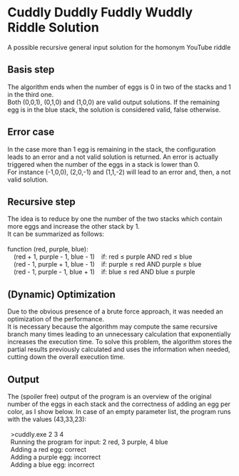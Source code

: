 # Cuddly Duddly Fuddly Wuddly Riddle Solution
A possible recursive general input solution for the homonym YouTube riddle

## Basis step
The algorithm ends when the number of eggs is 0 in two of the stacks and 1 in the third one. <br>
Both (0,0,1), (0,1,0) and (1,0,0) are valid output solutions.
If the remaining egg is in the blue stack, the solution is considered valid, false otherwise. <br>

## Error case
In the case more than 1 egg is remaining in the stack, the configuration leads to an error and a not valid solution is returned.
An error is actually triggered when the number of the eggs in a stack is lower than 0. <br>
For instance (-1,0,0), (2,0,-1) and (1,1,-2) will lead to an error and, then, a not valid solution.<br>

## Recursive step
The idea is to reduce by one the number of the two stacks which contain more eggs and increase the other stack by 1.<br>
It can be summarized as follows:<br>
<br>
function (red, purple, blue):<br>
&ensp;&ensp;(red + 1, purple - 1, blue - 1) &ensp; if: red &le; purple AND red &le; blue<br>
&ensp;&ensp;(red - 1, purple + 1, blue - 1) &ensp; if: purple &le; red AND purple &le; blue<br>
&ensp;&ensp;(red - 1, purple - 1, blue + 1) &ensp; if: blue &le; red AND blue &le; purple<br>

## (Dynamic) Optimization
Due to the obvious presence of a brute force approach, it was needed an optimization of the performance.<br>
It is necessary because the algorithm may compute the same recursive branch many times leading to an unnecessary calculation that
exponentially increases the execution time. To solve this problem, the algorithm stores the partial results previously calculated and 
uses the information when needed, cutting down the overall execution time.<br>

## Output
The (spoiler free) output of the program is an overview of the original number of the eggs in each stack and the correctness of 
adding an egg per color, as I show below. In case of an empty parameter list, the program runs with the values (43,33,23):<br>
<br>
&ensp;>cuddly.exe 2 3 4<br>
&ensp;Running the program for input: 2 red, 3 purple, 4 blue<br>
&ensp;Adding a red egg: correct<br>
&ensp;Adding a purple egg: incorrect<br>
&ensp;Adding a blue egg: incorrect
